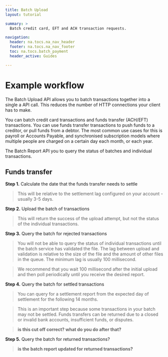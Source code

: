 ```yaml
---
title: Batch Upload
layout: tutorial

summary: >
  Batch credit card, EFT and ACH transaction requests.

navigation:
  header: na.tocs.na_nav_header
  footer: na.tocs.na_nav_footer
  toc: na.tocs.batch_payment
  header_active: Guides

---
```


# Example workflow

The Batch Upload API allows you to batch transactions together into a single a API call. This reduces the number of HTTP connections your client has to make.

You can batch credit card transactions and funds transfer (ACH/EFT) transactions. You can use funds transfer transactions to push funds to a creditor, or pull funds from a debtor. The most common use cases for this is payroll or Accounts Payable, and synchronised subscription models where multiple people are charged on a certain day each month, or each year.

The Batch Report API you to query the status of batches and individual transactions.

## Funds transfer

**Step 1.** Calculate the date that the funds transfer needs to settle

> This will be relative to the settlement lag configured on your account - usually 3-5 days.

**Step 2.** Upload the batch of transactions

> This will return the success of the upload attempt, but not the status of the individual transactions.

**Step 3.** Query the batch for rejected transactions

> You will not be able to query the status of individual transactions until the batch service has validated the file. The lag between upload and validation is relative to the size of the file and the amount of other files in the queue. The minimum lag is usually 100 millisecond.

> We recommend that you wait 100 millisecond after the initial upload and then poll periodically until you receive the desired report.

**Step 4.** Query the batch for settled transactions

> You can query for a settlement report from the expected day of settlement for the following 14 months.

> This is an important step because some transactions in your batch may not be settled. Funds transfers can be returned due to a closed or invalid bank accounts, insufficient funds, or disputes.

> **is this cut off correct? what do you do after that?**

**Step 5.** Query the batch for returned transactions?

> **is the batch report updated for returned transactions?**
